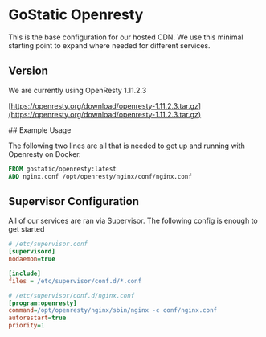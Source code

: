 # GoStatic Openresty

This is the base configuration for our hosted CDN. We use this minimal starting point to expand where needed for different services.


## Version

We are currently using OpenResty 1.11.2.3

[https://openresty.org/download/openresty-1.11.2.3.tar.gz](https://openresty.org/download/openresty-1.11.2.3.tar.gz)



## Example Usage

The following two lines are all that is needed to get up and running with Openresty on Docker.

``` dockerfile
FROM gostatic/openresty:latest
ADD nginx.conf /opt/openresty/nginx/conf/nginx.conf
```



## Supervisor Configuration

All of our services are ran via Supervisor. The following config is enough to get started

``` ini
# /etc/supervisor.conf
[supervisord]
nodaemon=true

[include]
files = /etc/supervisor/conf.d/*.conf
```

``` ini
# /etc/supervisor/conf.d/nginx.conf
[program:openresty]
command=/opt/openresty/nginx/sbin/nginx -c conf/nginx.conf
autorestart=true
priority=1
```
